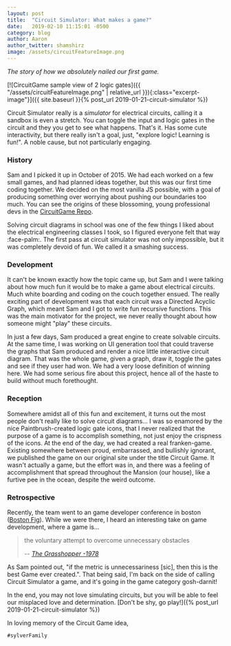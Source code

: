 ```yaml
---
layout: post
title:  "Circuit Simulator: What makes a game?"
date:   2019-02-10 11:15:01 -0500
category: blog
author: Aaron
author_twitter: shamshirz
image: /assets/circuitFeatureImage.png
---
```

_The story of how we absolutely nailed our first game._
<!-- This is an image, with a class, and on click links to the game :face-palm: -->
[![CircuitGame sample view of 2 logic gates]({{ "/assets/circuitFeatureImage.png" | relative_url }}){:class="excerpt-image"}]({{ site.baseurl }}{% post_url 2019-01-21-circuit-simulator %})
<!-- End excerpt -->

Circuit Simulator really is a _simulator_ for electrical circuits, calling it a sandbox is even a stretch. You can toggle the input and logic gates in the circuit and they you get to see what happens. That's it. Has some cute interactivity, but there really isn't a goal, just, "explore logic! Learning is fun!". A noble cause, but not particularly engaging.


### History

Sam and I picked it up in October of 2015. We had each worked on a few small games, and had planned ideas together, but this was our first time coding together. We decided on the most vanilla JS possible, with a goal of producing something over worrying about pushing our boundaries too much. You can see the origins of these blossoming, young professional devs in the [CircuitGame Repo](https://github.com/SylverStudios/CircuitGame).

Solving circuit diagrams in school was one of the few things I liked about the electrical engineering classes I took, so I figured everyone felt that way :face-palm:. The first pass at circuit simulator was not only impossible, but it was completely devoid of fun. We called it a smashing success.

### Development

It can't be known exactly how the topic came up, but Sam and I were talking about how much fun it would be to make a game about electrical circuits. Much white boarding and coding on the couch together ensued. The really exciting part of development was that each circuit was a Directed Acyclic Graph, which meant Sam and I got to write fun recursive functions. This was the main motivator for the project, we never really thought about how someone might "play" these circuits.

In just a few days, Sam produced a great engine to create solvable circuits. At the same time, I was working on UI generation tool that could traverse the graphs that Sam produced and render a nice little interactive circuit diagram. That was the whole game, given a graph, draw it, toggle the gates and see if they user had won. We had a very loose definition of winning here. We had some serious fire about this project, hence all of the haste to build without much forethought.


### Reception

Somewhere amidst all of this fun and excitement, it turns out the most people don't really like to solve circuit diagrams… I was so enamored by the nice Paintbrush-created logic gate icons, that I never realized that the purpose of a game is to accomplish something, not just enjoy the crispness of the icons. At the end of the day, we had created a real franken-game. Existing somewhere between proud, embarrassed, and bullishly ignorant, we published the game on our original site under the title Circuit Game. It wasn't actually a game, but the effort was in, and there was a feeling of accomplishment that spread throughout the Mansion (our house), like a furtive pee in the ocean, despite the weird outcome.

### Retrospective

Recently, the team went to an game developer conference in boston ([Boston Fig](https://www.bostonfig.com/talks/)). While we were there, I heard an interesting take on game development, where a game is…

> the voluntary attempt to overcome unnecessary obstacles
>
> -- <cite>[The Grasshopper -1978](https://www.goodreads.com/book/show/803547.The_Grasshopper)</cite>

As Sam pointed out, "if the metric is unnecessariness [sic], then this is the best Game ever created.". That being said, I'm back on the side of calling Circuit Simulator a game, and it's going in the game category gosh-darnit!


In the end, you may not love simulating circuits, but you will be able to feel our misplaced love and determination. [Don't be shy, go play!]({% post_url 2019-01-21-circuit-simulator %})

In loving memory of the Circuit Game idea,

`#sylverFamily`
